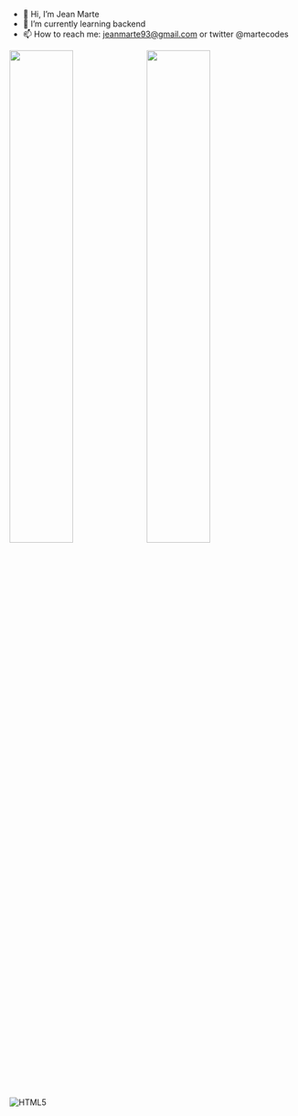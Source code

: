 - 👋 Hi, I’m Jean Marte
- 🌱 I’m currently learning backend 
- 📫 How to reach me: jeanmarte93@gmail.com or twitter @martecodes
<img align = 'left' width = '47%' src = 'https://github-readme-stats.vercel.app/api?username=martecodes&show_icons=true&theme=prussian'/>

<img align = 'left' width = '47%' src = 'https://github-readme-stats.vercel.app/api/top-langs/?username=martecodes&layout=compact'/>




![HTML5](https://img.shields.io/badge/html5-%23E34F26.svg?style=for-the-badge&logo=html5&logoColor=white) 
